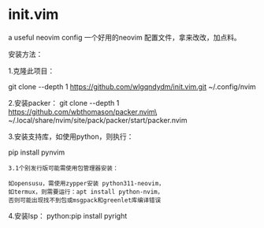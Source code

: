 # init.vim
a useful neovim config
一个好用的neovim 配置文件，拿来改改，加点料。

安装方法：

1.克隆此项目：

git clone --depth 1 https://github.com/wlgqndydm/init.vim.git ~/.config/nvim

2.安装packer：
git clone --depth 1 https://github.com/wbthomason/packer.nvim\
 ~/.local/share/nvim/site/pack/packer/start/packer.nvim

3.安装支持库，如使用python，则执行：

pip install pynvim 

    3.1个别发行版可能需使用包管理器安装：
    
    如opensusu，需使用zypper安装 python311-neovim，
    如termux，则需要运行：apt install python-nvim，
    否则可能出现找不到包或msgpack和greenlet库编译错误
 

4.安装lsp：
python:pip install pyright
